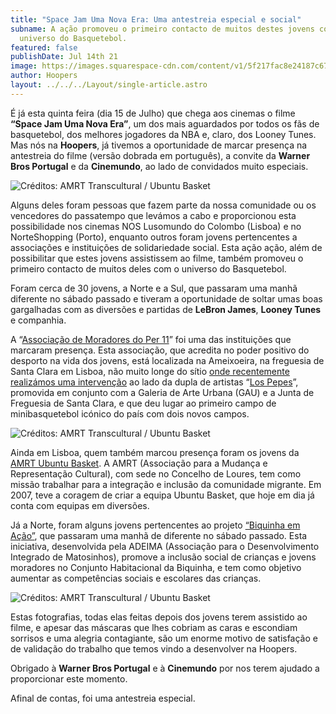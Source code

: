 ```yaml
---
title: "Space Jam Uma Nova Era: Uma antestreia especial e social"
subname: A ação promoveu o primeiro contacto de muitos destes jovens com o
  universo do Basquetebol.
featured: false
publishDate: Jul 14th 21
image: https://images.squarespace-cdn.com/content/v1/5f217fac8e24187c674282cd/1626186777431-N5WWQRKZJV6SQ6D4MABQ/antestreia.jpeg?format=2500w
author: Hoopers
layout: ../../../Layout/single-article.astro
---
```

É já esta quinta feira (dia 15 de Julho) que chega aos cinemas o filme **“Space Jam Uma Nova Era”**, um dos mais aguardados por todos os fãs de basquetebol, dos melhores jogadores da NBA e, claro, dos Looney Tunes. Mas nós na **Hoopers**, já tivemos a oportunidade de marcar presença na antestreia do filme (versão dobrada em português), a convite da **Warner Bros Portugal** e da **Cinemundo**, ao lado de convidados muito especiais. 

![](https://images.squarespace-cdn.com/content/v1/5f217fac8e24187c674282cd/1626186777431-N5WWQRKZJV6SQ6D4MABQ/antestreia.jpeg?format=2500w "Créditos: AMRT Transcultural / Ubuntu Basket")

Alguns deles foram pessoas que fazem parte da nossa comunidade ou os vencedores do passatempo que levámos a cabo e proporcionou esta possibilidade nos cinemas NOS Lusomundo do Colombo (Lisboa) e no NorteShopping (Porto), enquanto outros foram jovens pertencentes a associações e instituições de solidariedade social. Esta ação ação, além de possibilitar que estes jovens assistissem ao filme, também promoveu o primeiro contacto de muitos deles com o universo do Basquetebol.

Foram cerca de 30 jovens, a Norte e a Sul, que passaram uma manhã diferente no sábado passado e tiveram a oportunidade de soltar umas boas gargalhadas com as diversões e partidas de **LeBron James**, **Looney Tunes** e companhia.

A “[Associação de Moradores do Per 11](https://www.facebook.com/per.onze.3388/about)” foi uma das instituições que marcaram presença. Esta associação, que acredita no poder positivo do desporto na vida dos jovens, está localizada na Ameixoeira, na freguesia de Santa Clara em Lisboa, não muito longe do sítio [onde recentemente realizámos uma intervenção](https://www.hoopers.club/noticias/ameixoeira-ganha-dois-campos-de-minibasket-com-arte-de-los-pepes) ao lado da dupla de artistas “[Los Pepes](https://www.instagram.com/lospepesstudio/)”, promovida em conjunto com a Galeria de Arte Urbana (GAU) e a Junta de Freguesia de Santa Clara, e que deu lugar ao primeiro campo de minibasquetebol icónico do país com dois novos campos.

![](https://images.squarespace-cdn.com/content/v1/5f217fac8e24187c674282cd/1626248193351-O6OVEB0873YQKBPQXOUN/WhatsApp+Image+2021-07-12+at+15.22.13.jpeg?format=2500w "Créditos: AMRT Transcultural / Ubuntu Basket")

Ainda em Lisboa, quem também marcou presença foram os jovens da [AMRT Ubuntu Basket](https://www.facebook.com/amrt.ubuntu.basket). A AMRT (Associação para a Mudança e Representação Cultural), com sede no Concelho de Loures, tem como missão trabalhar para a integração e inclusão da comunidade migrante. Em 2007, teve a coragem de criar a equipa Ubuntu Basket, que hoje em dia já conta com equipas em diversões.

Já a Norte, foram alguns jovens pertencentes ao projeto [“Biquinha em Ação”](https://www.facebook.com/biquinhaemacao/), que passaram uma manhã de diferente no sábado passado. Esta iniciativa, desenvolvida pela ADEIMA (Associação para o Desenvolvimento Integrado de Matosinhos), promove a inclusão social de crianças e jovens moradores no Conjunto Habitacional da Biquinha, e tem como objetivo aumentar as competências sociais e escolares das crianças. 

![](https://images.squarespace-cdn.com/content/v1/5f217fac8e24187c674282cd/1626186829006-WOZ7IMZC15V16FM1SJT3/biquinha.jpeg?format=2500w "Créditos: AMRT Transcultural / Ubuntu Basket")

Estas fotografias, todas elas feitas depois dos jovens terem assistido ao filme, e apesar das máscaras que lhes cobriam as caras e escondiam sorrisos e uma alegria contagiante, são um enorme motivo de satisfação e de validação do trabalho que temos vindo a desenvolver na Hoopers.

Obrigado à **Warner Bros Portugal** e à **Cinemundo** por nos terem ajudado a proporcionar este momento.

Afinal de contas, foi uma antestreia especial.